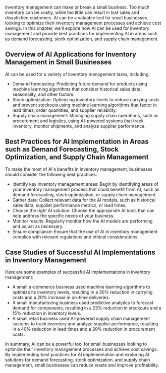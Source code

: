 
Inventory management can make or break a small business. Too much inventory can be costly, while too little can result in lost sales and dissatisfied customers. AI can be a valuable tool for small businesses looking to optimize their inventory management processes and achieve cost savings. In this chapter, we'll explore how AI can be used for inventory management and provide best practices for implementing AI in areas such as demand forecasting, stock optimization, and supply chain management.

Overview of AI Applications for Inventory Management in Small Businesses
------------------------------------------------------------------------

AI can be used for a variety of inventory management tasks, including:

* Demand forecasting: Predicting future demand for products using machine learning algorithms that consider historical sales data, seasonality, and other factors.
* Stock optimization: Optimizing inventory levels to reduce carrying costs and prevent stockouts using machine learning algorithms that factor in lead times, order quantities, and supplier reliability.
* Supply chain management: Managing supply chain operations, such as procurement and logistics, using AI-powered systems that track inventory, monitor shipments, and analyze supplier performance.

Best Practices for AI Implementation in Areas such as Demand Forecasting, Stock Optimization, and Supply Chain Management
-------------------------------------------------------------------------------------------------------------------------

To make the most of AI's benefits in inventory management, businesses should consider the following best practices:

* Identify key inventory management areas: Begin by identifying areas of your inventory management process that could benefit from AI, such as demand forecasting, stock optimization, or supply chain management.
* Gather data: Collect relevant data for the AI models, such as historical sales data, supplier performance metrics, or lead times.
* Choose the right AI solution: Choose the appropriate AI tools that can help address the specific needs of your business.
* Monitor results: Regularly monitor how the AI models are performing and adjust as necessary.
* Ensure compliance: Ensure that the use of AI in inventory management complies with relevant regulations and ethical considerations.

Case Studies of Successful AI Implementations in Inventory Management
---------------------------------------------------------------------

Here are some examples of successful AI implementations in inventory management:

* A small e-commerce business used machine learning algorithms to optimize its inventory levels, resulting in a 30% reduction in carrying costs and a 20% increase in on-time deliveries.
* A small manufacturing business used predictive analytics to forecast demand for components, resulting in a 25% reduction in stockouts and a 15% reduction in inventory levels.
* A small retail business used AI-powered supply chain management systems to track inventory and analyze supplier performance, resulting in a 40% reduction in lead times and a 20% reduction in procurement costs.

In summary, AI can be a powerful tool for small businesses looking to optimize their inventory management processes and achieve cost savings. By implementing best practices for AI implementation and exploring AI solutions for demand forecasting, stock optimization, and supply chain management, small businesses can reduce waste and improve profitability.
